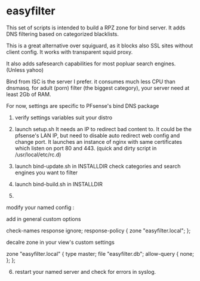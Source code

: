 # easyfilter

This set of scripts is intended to build a RPZ zone for bind server.
It adds DNS filtering based on categorized blacklists.

This is a great alternative over squiguard, as it blocks also SSL sites without client config.
It works with transparent squid proxy.

It also adds safesearch capabilities for most popluar search engines. (Unless yahoo)

Bind from ISC is the server I prefer. it consumes much less CPU than dnsmasq.
for adult (porn) filter (the biggest category), your server need at least 2Gb of RAM.

For now, settings are specific to PFsense's bind DNS package

1) verify settings variables suit your distro 

2) launch setup.sh
It needs an IP to redirect bad content to.
It could be the pfsense's LAN IP, but need to disable auto redirect web config and change port.
It launches an instance of nginx with same certificates which listen on port 80 and 443. (quick and dirty script in /usr/local/etc/rc.d)

3) launch bind-update.sh in INSTALLDIR
check categories and search engines you want to filter

4) launch bind-build.sh in INSTALLDIR

5)
modify your named config :

add in general custom options

check-names response ignore;
response-policy { zone "easyfilter.local"; };

decalre zone in your view's custom settings

zone "easyfilter.local" {
   type master;
   file "easyfilter.db";
   allow-query { none; };
};


6) restart your named server and check for errors in syslog.
